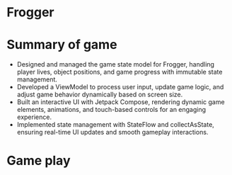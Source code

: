 # Frogger
  
# Summary of game
- Designed and managed the game state model for Frogger, handling player lives, object positions, and game progress with immutable state management.
- Developed a ViewModel to process user input, update game logic, and adjust game behavior dynamically based on screen size.
- Built an interactive UI with Jetpack Compose, rendering dynamic game elements, animations, and touch-based controls for an engaging experience.
- Implemented state management with StateFlow and collectAsState, ensuring real-time UI updates and smooth gameplay interactions.

# Game play

